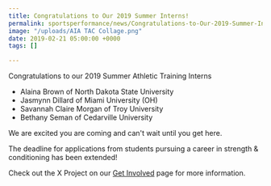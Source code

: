 ```yaml
---
title: Congratulations to Our 2019 Summer Interns!
permalink: sportsperformance/news/Congratulations-to-Our-2019-Summer-Interns
image: "/uploads/AIA TAC Collage.png"
date: 2019-02-21 05:00:00 +0000
tags: []

---
```

Congratulations to our 2019 Summer Athletic Training Interns

* Alaina Brown of North Dakota State University
* Jasmynn Dillard of Miami University (OH)
* Savannah Claire Morgan of Troy University
* Bethany Seman of Cedarville University

We are excited you are coming and can't wait until you get here. 

The deadline for applications from students pursuing a career in strength & conditioning has been extended! 

Check out the X Project on our [Get Involved](https://goaia.org/sportsperformance/get-involved/students) page for more information.